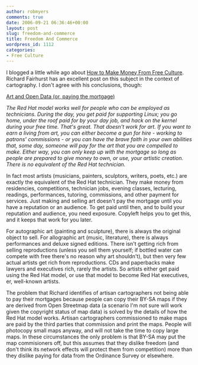 ```yaml
---
author: robmyers
comments: true
date: 2006-09-21 06:36:46+00:00
layout: post
slug: freedom-and-commerce
title: Freedom And Commerce
wordpress_id: 1112
categories:
- Free Culture
---
```


I blogged a little while ago about [How to Make Money From Free Culture](/wiki/index.php/How_To_Get_Paid_For_Copyleft_Art).  
Richard Fairhurst has an excellent post on this subject in the context of cartography. I don't agree with his conclusions, though:  
  
[Art and Open Data (or, paying the mortgage)](http://www.systemed.net/blog/entry060919233313.html)  
  
_The Red Hat model works well for people who can be employed as technicians. During the day, you get paid for supporting Linux; you go home, under the roof paid for by your day job, and hack on the kernel during your free time. That's great. That doesn't work for art. If you want to earn a living from art, you can either become a gun for hire - working to patrons' commissions - or you can have the brave faith in your own abilities that, some day, someone will pay for the art that you are compelled to make. Either way, you can only keep up with the mortgage so long as people are prepared to give money to own, or use, your artistic creation. There is no equivalent of the Red Hat technician._  
  
In fact most artists (musicians, painters, sculptors, writers, poets, etc.) are exactly the equivalent of the Red Hat technician. They make money from residencies, competitions, technician jobs, evening classes, lecturing, readings, performances, tutoring, commissions, and other payment for services. Just making and selling art doesn't pay the mortgage until you have a reputation or an audience. To get paid until then, and to build your reputation and audience, you need exposure. Copyleft helps you to get this, and it keeps that work for you later.  
  
For autographic art (painting and sculpture), there is always the original object to sell. For allographic art (music, literature), there is always performances and deluxe signed editions. There isn't getting rich from selling reproductions (unless you sell them yourself; if bottled water can compete with free there's no reason why art shouldn't), but then very few actual artists get rich from reproductions. CDs and paperbacks make lawyers and executives rich, rarely the artists. So artists either get paid using the Red Hat model, or use that model to become Red Hat executives, er, well-known artists.  
  
The problem that Richard identifies of artisan cartographers not being able to pay their mortgages because people can copy their BY-SA maps if they are derived from Open Streetmap data (a scenario I'm not sure will work given the copyright status of map data) is solved by the details of how the Red Hat model works. Artisan cartographers commissioned to make maps are paid by the third parties that commission and print the maps. People will photocopy small maps anyway, and will not take the time to copy large maps. In these circumstances the only problem is that BY-SA may put the map commisioners off, but this assumes that they dislike freedom (and don't think its network effects will protect them from competition) more than they dislike paying for data from the Ordinance Survey or elsewhere.  


